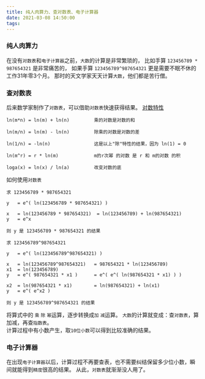 ```yaml
---
title: 纯人肉算力、查对数表、电子计算器
date: 2021-03-08 14:50:00
tags:
---
```

### 纯人肉算力
在没有`对数表`和`电子计算器`之前，`大数`的计算是非常繁琐的，
比如手算 `123456789 * 987654321` 是非常痛苦的，
如果手算 `123456789^987654321` 更是需要不眠不休的工作31年零3个月。
那时的天文学家天天计算`大数`，他们都是苦行僧。

### 查对数表
后来数学家制作了`对数表`，可以借助`对数表`快速获得结果。
[对数特性](https://www.shuxuele.com/algebra/exponents-logarithms.html)
```text
ln(m*n) = ln(m) + ln(n)	        乘的对数是对数的和
 	 
ln(m/n) = ln(m) - ln(n)	        除乘的对数是对数的差
 	 
ln(1/n) = -ln(n)                这是以上"除"特性的结果，因为 ln(1) = 0
 	 
ln(m^r) = r * ln(m) 	        m的r次幂 的对数 是 r 和 m的对数 的积

loga(x) = ln(x) / ln(a)         改变对数的底
```
如何使用`对数表`
```text
求 123456789 * 987654321 

y   = e^( ln(123456789 * 987654321) )

x   = ln(123456789 * 987654321)  = ln(123456789) + ln(987654321)
y   = e^x    
                  
则 y 是 123456789 * 987654321 的结果
```
```text
求 123456789^987654321

y   = e^( ln(123456789^987654321) )

x   = ln(123456789^987654321)   = 987654321 * ln(123456789)
x1  = ln(123456789)
y   = e^( 987654321 * x1 )      = e^( e^( ln(987654321 * x1) ) )

x2  = ln(987654321 * x1)        = ln(987654321) + ln(x1)   
y   = e^( e^x2 )

则 y 是 123456789^987654321 的结果
```
将算式中的 `乘` `除` `幂`运算，逐步转换成`加` `减`运算。
`大数`的计算就变成：查`对数表`，算加减，再查`指数表`。  
计算过程中有小数产生，取`10位小数`可以得到比较准确的结果。   

### 电子计算器
在出现`电子计算器`以后，计算过程不再要查表，也不需要纠结保留多少位小数，瞬间就能得到`精度`很高的结果。
从此，`对数表`就渐渐没人用了。
